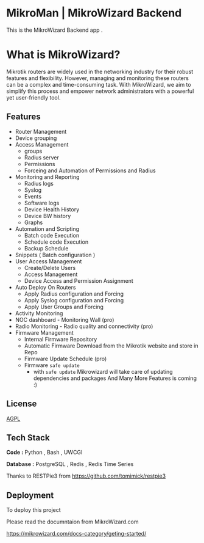 
# MikroMan | MikroWizard Backend


This is the MikroWizard Backend app . 

# What is MikroWizard?

Mikrotik routers are widely used in the networking industry for their robust features and flexibility. However, managing and monitoring these routers can be a complex and time-consuming task. With MikroWizard, we aim to simplify this process and empower network administrators with a powerful yet user-friendly tool.


## Features

- Router Management
- Device grouping
- Access Management
  - groups
  - Radius server
  - Permissions
  - Forceing and Automation of Permissions and Radius
- Monitoring and Reporting
  - Radius logs
  - Syslog
  - Events
  - Software logs
  - Device Health History
  - Device BW history
  - Graphs
- Automation and Scripting
  - Batch code Execution
  - Schedule code Execution
  - Backup Schedule
- Snippets ( Batch configuration )
- User Access Management
  - Create/Delete Users
  - Access Management
  - Device Access and Permission Assignment
- Auto Deploy On Routers
  - Apply Radius configuration and Forcing
  - Apply Syslog configuration and Forcing
  - Apply User Groups and Forcing
- Activity Monitoring
- NOC dashboard - Monitoring Wall (pro)
- Radio Monitoring - Radio quality and connectivity (pro)
- Firmware Management
  - Internal Firmware Repository
  - Automatic Firmware Download from the Mikrotik website and store in Repo
  - Firmware Update Schedule (pro)
  - Firmware `safe update`
    - with `safe update` Mikrowizard will take care of updating dependencies and  packages
And Many More Features is coming :)
 
## License

[AGPL](https://www.gnu.org/licenses/agpl-3.0.html)


## Tech Stack

**Code :** Python , Bash , UWCGI 

**Database :** PostgreSQL , Redis , Redis Time Series 

Thanks to RESTPie3 from https://github.com/tomimick/restpie3

## Deployment

To deploy this project 

Please read the documntaion from MikroWizard.com

https://mikrowizard.com/docs-category/geting-started/

